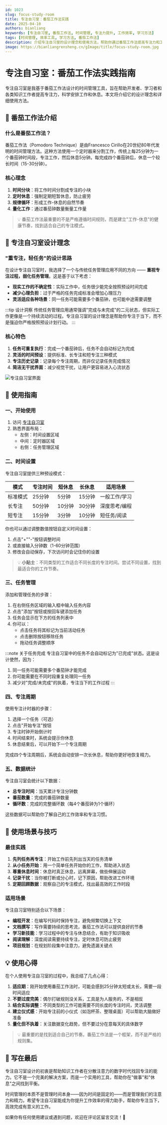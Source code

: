 ```yaml
---
id: 1023
slug: focus-study-room
title: 专注自习室：番茄工作法实践
date: 2025-04-10
authors: bianliang
keywords: [专注自习室, 番茄工作法, 时间管理, 专注力提升, 工作效率, 学习方法]
tags: [时间管理, 效率工具, 学习方法, 番茄工作法]
description: 介绍专注自习室的设计理念和使用方法，帮助你通过番茄工作法提高专注力和工作效率，实现更科学的时间管理。
image: https://bianliangrensheng.cn/gImage/title/focus-study-room.jpg
---
```


# 专注自习室：番茄工作法实践指南

专注自习室是我基于番茄工作法设计的时间管理工具，旨在帮助开发者、学习者和各类知识工作者提高专注力，科学安排工作和休息。本文将介绍它的设计理念和详细使用方法。

<!-- truncate -->

## 🎯 番茄工作法介绍

### 什么是番茄工作法？

番茄工作法（Pomodoro Technique）是由Francesco Cirillo在20世纪80年代发明的时间管理方法。这种方法使用一个定时器来分割工作，传统上每25分钟为一个番茄钟时间段，专注工作，然后休息5分钟。每完成四个番茄钟后，休息一个较长时间（15-30分钟）。

### 核心理念

1. **时间分块**：将工作时间分割成专注的小块
2. **定时休息**：强制定期短暂休息，防止疲劳
3. **规律循环**：形成工作-休息的自然节奏
4. **量化工作**：通过番茄钟数量衡量工作量

> 💡 番茄工作法最重要的不是严格遵循时间规则，而是建立"工作-休息"的健康节奏，找到适合自己的专注模式。

## 🧠 专注自习室设计理念

### "重专注，轻任务"的设计思路

在设计专注自习室时，我选择了一个与传统任务管理应用不同的方向 —— **重视专注过程，弱化任务管理**。这是基于以下考虑：

- **现实工作的不确定性**：实际工作中，任务很少能完全按照预设时间完成
- **减少心理负担**：过于严格的任务完成标准会增加心理压力
- **灵活适应各种场景**：同一任务可能需要多个番茄钟，也可能中途需要调整

:::tip 设计洞察
传统任务管理应用通常强调"完成与未完成"的二元状态，但实际工作更像是一个持续流动的过程。专注自习室的设计理念是帮助你专注于当下，而不是强迫你严格按照预设计划行动。
:::

### 核心特色

1. **任务可重复执行**：完成一个番茄钟后，任务不会自动标记为完成
2. **灵活的时间预设**：提供标准、长专注和短专注三种模式
3. **专注历史记录**：记录每个专注周期，而非仅记录任务完成情况
4. **简洁无干扰界面**：减少视觉干扰，让用户更容易进入心流状态

![专注自习室界面](https://bianliangrensheng.cn/gImage/content/focus-study-room-ui.png)

## 📝 使用指南

### 一、开始使用

1. 访问 [专注自习室](https://bianliangrensheng.cn/study-room)
2. 熟悉界面布局：
   - 左侧：时间设置区域
   - 中间：定时器区域
   - 右侧：任务管理区域

### 二、时间设置

专注自习室提供三种预设模式：

| 模式 | 专注时间 | 短休息 | 长休息 | 适用场景 |
|------|---------|-------|--------|---------|
| 标准模式 | 25分钟 | 5分钟 | 15分钟 | 一般工作/学习 |
| 长专注 | 50分钟 | 10分钟 | 30分钟 | 深度思考/编程 |
| 短专注 | 15分钟 | 3分钟 | 10分钟 | 短任务/阅读 |

你也可以通过调整数值按钮自定义时间设置：

1. 点击"+""-"按钮调整时间
2. 或直接输入分钟数（1-60分钟范围）
3. 修改会自动保存，下次访问时会记住你的设置

> 💡 **小贴士**：不同类型的工作适合不同长度的专注时间。尝试不同设置，找到最适合你的工作节奏。

### 三、任务管理

添加和管理任务的步骤：

1. 在右侧任务区域的输入框中输入任务内容
2. 点击"添加"按钮或按回车键添加任务
3. 任务会显示在下方的任务列表中
4. 你可以：
   - 点击任务将其标记为当前活动任务
   - 点击删除按钮移除任务
   - 拖动任务调整顺序

:::note 关于任务完成
专注自习室中的任务不会自动标记为"已完成"状态。这是设计使然，因为：

1. 同一任务可能需要多个番茄钟才能完成
2. 你可能需要在不同时段重复处理同一任务
3. 减少对"完成/未完成"的执着，专注当下的工作过程
:::

### 四、专注周期

使用专注计时器的步骤：

1. 选择一个任务（可选）
2. 点击"开始专注"按钮
3. 专注时钟开始倒计时
4. 时间结束时，系统会提示你休息
5. 休息结束后，可以开始下一个专注周期

完成四个专注周期后，系统会自动安排一次长休息，帮助你更好地恢复精力。

### 五、数据统计

专注自习室会统计以下数据：

- **总专注时间**：当天累计专注分钟数
- **番茄数量**：完成的番茄钟数量
- **循环数**：完成的完整循环数（每4个番茄钟为1个循环）

这些数据可以帮助你了解自己的工作效率和专注习惯。

## 🌟 使用场景与技巧

### 最佳实践

1. **先列任务再专注**：开始工作前先列出当天的任务清单
2. **从小任务开始**：用一个简单任务开始你的工作，帮助进入状态
3. **尊重休息时间**：休息时真正休息，远离屏幕，做些伸展运动
4. **记录干扰**：当你被打断或分心时，记下原因，帮助改进工作环境
5. **定期回顾数据**：观察自己的专注模式，找出最高效的工作时段

### 适用场景

专注自习室特别适合以下场景：

- **编程开发**：在编写代码时保持专注，避免频繁切换上下文
- **文档撰写**：写作需要持续的思考流，番茄工作法可以提供良好的节奏
- **学习新技能**：学习过程中的专注与休息结合，有助于知识吸收
- **阅读理解**：深度阅读需要持续专注，定时休息可防止疲劳
- **项目规划**：在规划阶段集中注意力，避免遗漏关键点

## 💡 使用心得

在个人使用专注自习室的过程中，我总结了几点心得：

1. **适应期**：刚开始使用番茄工作法时，可能会感到25分钟太短或太长，需要一段时间适应
2. **不要过度完美**：偶尔打破规则没关系，工具是为人服务的，不是相反
3. **结合实际调整**：不同类型的工作可能需要不同长度的专注时间，灵活调整
4. **建立仪式感**：开始专注前的小仪式（如泡杯茶、整理桌面）可以帮助大脑做好准备
5. **量化但不执着**：关注数据变化趋势，但不要过分在意每天的具体数字

> 💡 最重要的是找到适合自己的节奏。番茄工作法是一个框架，而不是严格的规则集。

## 📝 写在最后

专注自习室设计的初衷是帮助知识工作者在分散注意力的数字时代找回专注的能力。它不是一个完美的解决方案，而是一个实用的工具，帮助你在"做事"和"休息"之间找到平衡。

时间管理的本质不是管理时间本身——因为时间是固定的——而是管理我们的注意力和精力。希望专注自习室能成为你提升工作效率的得力助手，帮助你专注当下，高效完成有意义的工作。

如果你有任何使用建议或遇到问题，欢迎在评论区留言交流！👋 